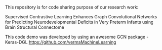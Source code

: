 This repository is for code sharing purpose of our research work:

Supervised Contrastive Learning Enhances Graph Convolutional Networks for Predicting Neurodevelopmental Deficits in Very Preterm Infants using Brain Structural Connectome







This code demo was developed by using an awesome GCN package - Keras-DGL
https://github.com/vermaMachineLearning